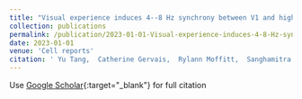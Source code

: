 ```yaml
---
title: "Visual experience induces 4--8 Hz synchrony between V1 and higher-order visual areas"
collection: publications
permalink: /publication/2023-01-01-Visual-experience-induces-4-8-Hz-synchrony-between-V1-and-higher-order-visual-areas
date: 2023-01-01
venue: 'Cell reports'
citation: ' Yu Tang,  Catherine Gervais,  Rylann Moffitt,  Sanghamitra Nareddula,  Michael Zimmermann,  Yididiya Nadew,  Christopher Quinn,  Violeta Saldarriaga,  Paige Edens,  Alexander Chubykin, &quot;Visual experience induces 4--8 Hz synchrony between V1 and higher-order visual areas.&quot; Cell reports, 2023.'
---
```

Use [Google Scholar](https://scholar.google.com/scholar?q=Visual+experience+induces+4++8+Hz+synchrony+between+V1+and+higher+order+visual+areas){:target="_blank"} for full citation